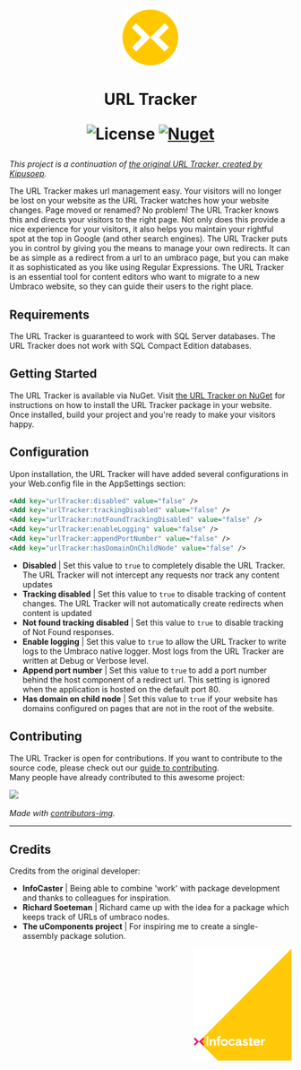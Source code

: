 <h3 align="center">
<img height="100" src="docs/assets/infocaster_nuget_yellow.svg">
</h3>

<h1 align="center">
URL Tracker

![License](https://img.shields.io/github/license/Infocaster/UrlTracker)
[![Nuget](https://img.shields.io/nuget/v/UrlTracker.svg)](https://www.nuget.org/packages/UrlTracker/)

</h1>

*This project is a continuation of [the original URL Tracker, created by Kipusoep](https://github.com/kipusoep/UrlTracker).*

The URL Tracker makes url management easy. Your visitors will no longer be lost on your website as the URL Tracker watches how your website changes. Page moved or renamed? No problem! The URL Tracker knows this and directs your visitors to the right page. Not only does this provide a nice experience for your visitors, it also helps you maintain your rightful spot at the top in Google (and other search engines).
The URL Tracker puts you in control by giving you the means to manage your own redirects. It can be as simple as a redirect from a url to an umbraco page, but you can make it as sophisticated as you like using Regular Expressions. The URL Tracker is an essential tool for content editors who want to migrate to a new Umbraco website, so they can guide their users to the right place.

## Requirements
The URL Tracker is guaranteed to work with SQL Server databases. The URL Tracker does not work with SQL Compact Edition databases.

## Getting Started
The URL Tracker is available via NuGet. Visit [the URL Tracker on NuGet](https://www.nuget.org/packages/UrlTracker/) for instructions on how to install the URL Tracker package in your website.
Once installed, build your project and you're ready to make your visitors happy.

## Configuration
Upon installation, the URL Tracker will have added several configurations in your Web.config file in the AppSettings section:

```xml
<Add key="urlTracker:disabled" value="false" />
<Add key="urlTracker:trackingDisabled" value="false" />
<Add key="urlTracker:notFoundTrackingDisabled" value="false" />
<Add key="urlTracker:enableLogging" value="false" />
<Add key="urlTracker:appendPortNumber" value="false" />
<Add key="urlTracker:hasDomainOnChildNode" value="false" />
```

- **Disabled** | Set this value to `true` to completely disable the URL Tracker. The URL Tracker will not intercept any requests nor track any content updates
- **Tracking disabled** | Set this value to `true` to disable tracking of content changes. The URL Tracker will not automatically create redirects when content is updated
- **Not found tracking disabled** | Set this value to `true` to disable tracking of Not Found responses.
- **Enable logging** | Set this value to `true` to allow the URL Tracker to write logs to the Umbraco native logger. Most logs from the URL Tracker are written at Debug or Verbose level.
- **Append port number** | Set this value to `true` to add a port number behind the host component of a redirect url. This setting is ignored when the application is hosted on the default port 80.
- **Has domain on child node** | Set this value to `true` if your website has domains configured on pages that are not in the root of the website.

## Contributing
The URL Tracker is open for contributions. If you want to contribute to the source code, please check out our [guide to contributing](https://github.com/Infocaster/.github/blob/main/CONTRIBUTING.md).  
Many people have already contributed to this awesome project:

<a href="https://github.com/Infocaster/UrlTracker/graphs/contributors">
<img src="https://contrib.rocks/image?repo=Infocaster/UrlTracker" />
</a>

*Made with [contributors-img](https://contrib.rocks).*

-----

## Credits ##
Credits from the original developer:
*   **InfoCaster** | Being able to combine 'work' with package development and thanks to colleagues for inspiration.
*   **Richard Soeteman** | Richard came up with the idea for a package which keeps track of URLs of umbraco nodes.
*   **The uComponents project** | For inspiring me to create a single-assembly package solution.
<a href="https://infocaster.net">
<img align="right" height="200" src="docs/assets/Infocaster_Corner.png">
</a>